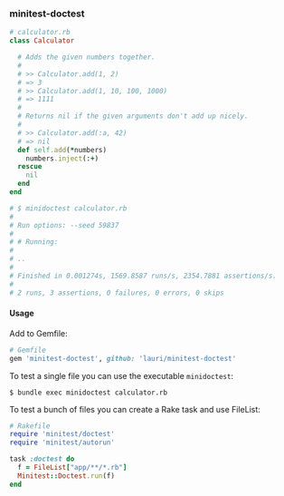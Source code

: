 ### minitest-doctest

```ruby
# calculator.rb
class Calculator

  # Adds the given numbers together.
  #
  # >> Calculator.add(1, 2)
  # => 3
  # >> Calculator.add(1, 10, 100, 1000)
  # => 1111
  #
  # Returns nil if the given arguments don't add up nicely.
  #
  # >> Calculator.add(:a, 42)
  # => nil
  def self.add(*numbers)
    numbers.inject(:+)
  rescue
    nil
  end
end

# $ minidoctest calculator.rb
# 
# Run options: --seed 59837
# 
# # Running:
# 
# ..
# 
# Finished in 0.001274s, 1569.8587 runs/s, 2354.7881 assertions/s.
# 
# 2 runs, 3 assertions, 0 failures, 0 errors, 0 skips
```

#### Usage

Add to Gemfile:

```ruby
# Gemfile
gem 'minitest-doctest', github: 'lauri/minitest-doctest'
```

To test a single file you can use the executable `minidoctest`:

`$ bundle exec minidoctest calculator.rb`

To test a bunch of files you can create a Rake task and use FileList:

```ruby
# Rakefile
require 'minitest/doctest'
require 'minitest/autorun'

task :doctest do
  f = FileList["app/**/*.rb"]
  Minitest::Doctest.run(f)
end
```